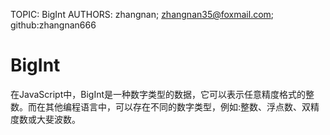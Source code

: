 TOPIC: BigInt
AUTHORS: zhangnan; zhangnan35@foxmail.com; github:zhangnan666

# BigInt

在JavaScript中，BigInt是一种数字类型的数据，它可以表示任意精度格式的整数。而在其他编程语言中，可以存在不同的数字类型，例如:整数、浮点数、双精度数或大斐波数。

